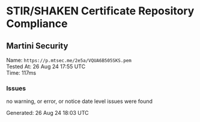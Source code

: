 # STIR/SHAKEN Certificate Repository Compliance

## Martini Security

Name: `https://p.mtsec.me/2e5a/VQUA6B505SKS.pem`\
Tested At: 26 Aug 24 17:55 UTC\
Time: 117ms

### Issues

no warning, or error, or notice date level issues were found

Generated: 26 Aug 24 18:03 UTC
